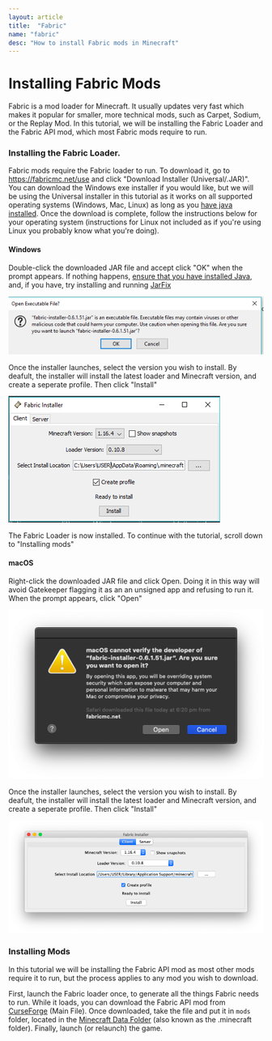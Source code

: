 ```yaml
---
layout: article
title:  "Fabric"
name: "fabric"
desc: "How to install Fabric mods in Minecraft"
---
```

# Installing Fabric Mods
Fabric is a mod loader for Minecraft. It usually updates very fast which makes it popular for smaller, more technical mods, such as Carpet, Sodium, or the Replay Mod. In this tutorial, we will be installing the Fabric Loader and the Fabric API mod, which most Fabric mods require to run.

### Installing the Fabric Loader.
Fabric mods require the Fabric loader to run. To download it, go to https://fabricmc.net/use and click "Download Installer (Universal/.JAR)". You can download the Windows exe installer if you would like, but we will be using the Universal installer in this tutorial as it works on all supported operating systems (Windows, Mac, Linux) as long as you [have java installed](/help/installing-java/). Once the download is complete, follow the instructions below for your operating system (instructions for Linux not included as if you're using Linux you probably know what you're doing).

#### Windows
Double-click the downloaded JAR file and accept click "OK" when the prompt appears. If nothing happens, [ensure that you have installed Java](/help/installing-java/), and, if you have, try installing and running [JarFix](https://johann.loefflmann.net/downloads/jarfix.exe)

![](/static/images/help/guides/mods/fabric/Windows-1.png) 

Once the installer launches, select the version you wish to install. By deafult, the installer will install the latest loader and Minecraft version, and create a seperate profile. Then click "Install"

![](/static/images/help/guides/mods/fabric/Windows-2.png)

The Fabric Loader is now installed. To continue with the tutorial, scroll down to "Installing mods"

#### macOS
Right-click the downloaded JAR file and click Open. Doing it in this way will avoid Gatekeeper flagging it as an an unsigned app and refusing to run it. When the prompt appears, click "Open"

![](/static/images/help/guides/mods/fabric/macOS-1.png)

Once the installer launches, select the version you wish to install. By deafult, the installer will install the latest loader and Minecraft version, and create a seperate profile. Then click "Install"

![](/static/images/help/guides/mods/fabric/macOS-2.png)

### Installing Mods
In this tutorial we will be installing the Fabric API mod as most other mods require it to run, but the process applies to any mod you wish to download.

First, launch the Fabric loader once, to generate all the things Fabric needs to run. While it loads, you can download the Fabric API mod from [CurseForge](https://www.curseforge.com/minecraft/mc-mods/fabric-api/files) (Main File). Once downloaded, take the file and put it in `mods` folder, located in the [Minecraft Data Folder](/help/guides/finding-minecraft-data-folder) (also known as the .minecraft folder). Finally, launch (or relaunch) the game.
